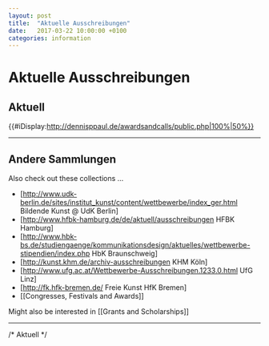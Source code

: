 ```yaml
---
layout: post
title:  "Aktuelle Ausschreibungen"
date:   2017-03-22 10:00:00 +0100
categories: information
---
```


# Aktuelle Ausschreibungen

## Aktuell
{{#iDisplay:http://dennisppaul.de/awardsandcalls/public.php|100%|50%}}

-----

## Andere Sammlungen
Also check out these collections …

* [http://www.udk-berlin.de/sites/institut_kunst/content/wettbewerbe/index_ger.html Bildende Kunst @ UdK Berlin]
* [http://www.hfbk-hamburg.de/de/aktuell/ausschreibungen HFBK Hamburg]
* [http://www.hbk-bs.de/studiengaenge/kommunikationsdesign/aktuelles/wettbewerbe-stipendien/index.php HbK Braunschweig]
* [http://kunst.khm.de/archiv-ausschreibungen KHM Köln]
* [http://www.ufg.ac.at/Wettbewerbe-Ausschreibungen.1233.0.html UfG Linz]
* [http://fk.hfk-bremen.de/ Freie Kunst HfK Bremen]
* [[Congresses, Festivals and Awards]]

Might also be interested in [[Grants and Scholarships]]

---

/* Aktuell */
